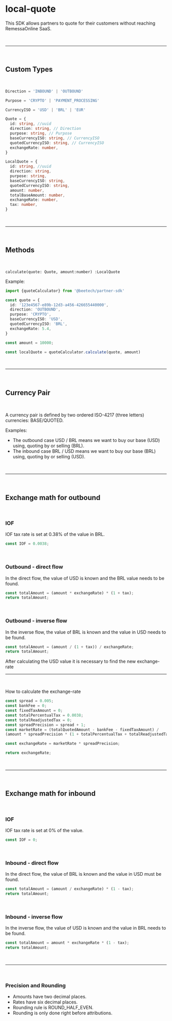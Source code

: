 
# local-quote

This SDK allows partners to quote for their customers without reaching RemessaOnline SaaS.

</br>

---

</br>

## Custom Types

</br>

``` typescript
Direction = 'INBOUND' | 'OUTBOUND'

Purpose = 'CRYPTO' | 'PAYMENT_PROCESSING'

CurrencyISO = 'USD' | 'BRL' | 'EUR'

Quote = {
  id: string, //uuid
  direction: string, // Direction
  purpose: string, // Purpose
  baseCurrencyISO: string, // CurrencyISO
  quotedCurrencyISO: string, // CurrencyISO
  exchangeRate: number,
}

LocalQuote = {
  id: string, //uuid
  direction: string,
  purpose: string,
  baseCurrencyISO: string,
  quotedCurrencyISO: string,
  amount: number,
  totalBaseAmount: number,
  exchangeRate: number,
  tax: number,
}
```

</br>

---

</br>

## **Methods**

</br>

`calculate(quote: Quote, amount:number) :LocalQuote`

Example:

``` typescript
import {quoteCalculator} from '@beetech/partner-sdk'

const quote = {
  id: '123e4567-e89b-12d3-a456-426655440000',
  direction: 'OUTBOUND',
  purpose: 'CRYPTO',
  baseCurrencyISO: 'USD',
  quotedCurrencyISO: 'BRL',
  exchangeRate: 5.4,
}

const amount = 10000;

const localQuote = quoteCalculator.calculate(quote, amount)
```

</br>

---

</br>

## **Currency Pair**

</br>

A currency pair is defined by two ordered ISO-4217 (three letters) currencies: BASE/QUOTED.

Examples:

- The outbound case USD / BRL means we want to buy our base (USD) using, quoting by or selling (BRL).
- The inbound case BRL / USD means we want to buy our base (BRL) using, quoting by or selling (USD).

</br>

---

</br>

## **Exchange math for outbound**

</br>

### **IOF**

IOF tax rate is set at 0.38% of the value in BRL.

``` typescript
const IOF = 0.0038;
```

</br>

### **Outbound - direct flow**

In the direct flow, the value of USD is known and the BRL value needs to be found.

``` typescript
const totalAmount = (amount * exchangeRate) * (1 + tax);
return totalAmount;
```

</br>

### **Outbound - inverse flow**

In the inverse flow, the value of BRL is known and the value in USD needs to be found.

``` typescript
const totalAmount = (amount / (1 + tax)) / exchangeRate;
return totalAmount;
```

After calculating the USD value it is necessary to find the new exchange-rate

---

</br>

How to calculate the exchange-rate

``` typescript
const spread = 0.005;
const bankFee = 0;
const fixedTaxAmount = 0;
const totalPercentualTax = 0.0038;
const totalReadjustedTax = 0;
const spreadPrecision = spread + 1;
const marketRate = (totalQuotedAmount - bankFee - fixedTaxAmount) /
(amount * spreadPrecision * (1 + totalPercentualTax + totalReadjustedTax));

const exchangeRate = marketRate * spreadPrecision;

return exchangeRate;
```

</br>

---

</br>

## **Exchange math for inbound**

</br>

### **IOF**

IOF tax rate is set at 0% of the value.

``` typescript
const IOF = 0;
```

</br>

### **Inbound - direct flow**

In the direct flow, the value of BRL is known and the value in USD must be found.

``` typescript
const totalAmount = (amount / exchangeRate) * (1 - tax);
return totalAmount;
```

</br>

### **Inbound - inverse flow**

In the inverse flow, the value of USD is known and the value in BRL needs to be found.

``` typescript
const totalAmount = amount * exchangeRate * (1 - tax);
return totalAmount;
```

</br>

---

</br>

### **Precision and Rounding**

- Amounts have two decimal places.
- Rates have six decimal places.
- Rounding rule is ROUND_HALF_EVEN.
- Rounding is only done right before attributions.
